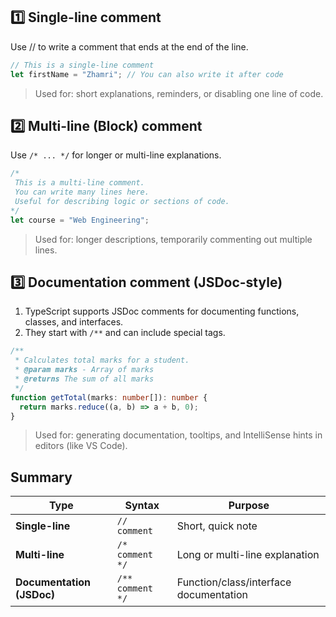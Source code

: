 ## 1️⃣ Single-line comment
Use // to write a comment that ends at the end of the line.

```typescript
// This is a single-line comment
let firstName = "Zhamri"; // You can also write it after code
```
>Used for: short explanations, reminders, or disabling one line of code.

## 2️⃣ Multi-line (Block) comment
Use `/* ... */` for longer or multi-line explanations.

```typescript
/*
 This is a multi-line comment.
 You can write many lines here.
 Useful for describing logic or sections of code.
*/
let course = "Web Engineering";
```
>Used for: longer descriptions, temporarily commenting out multiple lines.


## 3️⃣ Documentation comment (JSDoc-style)
1. TypeScript supports JSDoc comments for documenting functions, classes, and interfaces.
2. They start with `/**` and can include special tags.

```typescript
/**
 * Calculates total marks for a student.
 * @param marks - Array of marks
 * @returns The sum of all marks
 */
function getTotal(marks: number[]): number {
  return marks.reduce((a, b) => a + b, 0);
}
```
>Used for: generating documentation, tooltips, and IntelliSense hints in editors (like VS Code).


## Summary
| Type                      | Syntax           | Purpose                                |
| ------------------------- | ---------------- | -------------------------------------- |
| **Single-line**           | `// comment`     | Short, quick note                      |
| **Multi-line**            | `/* comment */`  | Long or multi-line explanation         |
| **Documentation (JSDoc)** | `/** comment */` | Function/class/interface documentation |

